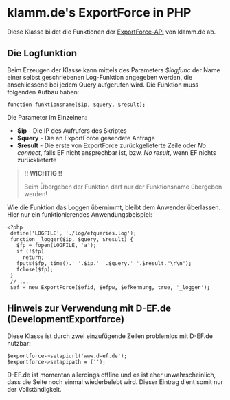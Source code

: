 # klamm.de's ExportForce in PHP

Diese Klasse bildet die Funktionen der [ExportForce-API][ef] von klamm.de
ab.

[ef]: http://ef.klamm.de "ExportForce-API"

## Die Logfunktion

Beim Erzeugen der Klasse kann mittels des Parameters *$logfunc* der
Name einer selbst geschriebenen Log-Funktion angegeben werden,
die anschliessend bei jedem Query aufgerufen wird.
Die Funktion muss folgenden Aufbau haben:

    function funktionsname($ip, $query, $result);

Die Parameter im Einzelnen:

* **$ip**     - Die IP des Aufrufers des Skriptes
* **$query**  - Die an ExportForce gesendete Anfrage
* **$result** - Die erste von ExportForce zurückgelieferte Zeile
              oder *No connect*, falls EF nicht ansprechbar ist,
              bzw. *No result*, wenn EF nichts zurücklieferte

> **!! WICHTIG !!**
>
>   Beim Übergeben der Funktion darf nur der Funktionsname übergeben
>   werden!

Wie die Funktion das Loggen übernimmt, bleibt dem Anwender
überlassen. Hier nur ein funktionierendes Anwendungsbeispiel:

    <?php
     define('LOGFILE', './log/efqueries.log');
     function _logger($ip, $query, $result) {
       $fp = fopen(LOGFILE, 'a');
       if (!$fp)
         return;
       fputs($fp, time().' '.$ip.' '.$query.' '.$result."\r\n");
       fclose($fp);
     }
     // ...
     $ef = new ExportForce($efid, $efpw, $efkennung, true, '_logger');

## Hinweis zur Verwendung mit D-EF.de (DevelopmentExportforce)

Diese Klasse ist durch zwei einzufügende Zeilen problemlos mit D-EF.de nutzbar:

    $exportforce->setapiurl('www.d-ef.de');
    $exportforce->setapipath = ('');

D-EF.de ist momentan allerdings offline und es ist eher unwahrscheinlich, dass die
Seite noch einmal wiederbelebt wird. Dieser Eintrag dient somit nur der Vollständigkeit.
